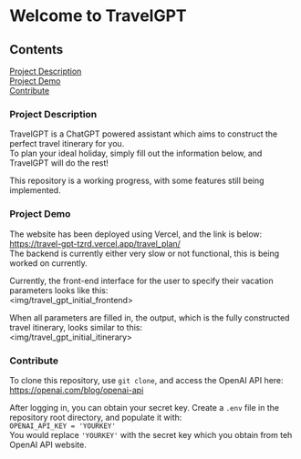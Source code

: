 # Welcome to TravelGPT

## Contents

[Project Description](#project-description) <br>
[Project Demo](#project-demo) <br>
[Contribute](#contribute)

### Project Description

TravelGPT is a ChatGPT powered assistant which aims to construct the perfect travel itinerary for you. <br>
To plan your ideal holiday, simply fill out the information below, and TravelGPT will do the rest!

This repository is a working progress, with some features still being implemented.


### Project Demo

The website has been deployed using Vercel, and the link is below: <br>
https://travel-gpt-tzrd.vercel.app/travel_plan/ <br>
The backend is currently either very slow or not functional, this is being worked on currently.

Currently, the front-end interface for the user to specify their vacation parameters looks like this: <br>
<img/travel_gpt_initial_frontend>

When all parameters are filled in, the output, which is the fully constructed travel itinerary, looks similar to this: <br>
<img/travel_gpt_initial_itinerary>


### Contribute

To clone this repository, use `git clone`, and access the OpenAI API here: https://openai.com/blog/openai-api <br>

After logging in, you can obtain your secret key. Create a `.env` file in the repository root directory, and populate it with: <br>
`OPENAI_API_KEY = 'YOURKEY'`<br>
You would replace `'YOURKEY'` with the secret key which you obtain from teh OpenAI API website.
